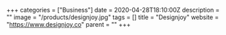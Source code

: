 +++
categories = ["Business"]
date = 2020-04-28T18:10:00Z
description = ""
image = "/products/designjoy.jpg"
tags = []
title = "Designjoy"
website = "https://www.designjoy.co"
parent = ""
+++
